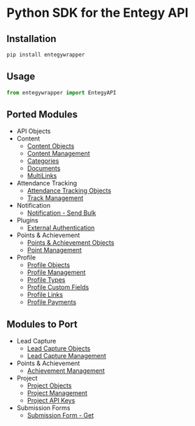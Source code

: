 # Python SDK for the Entegy API

## Installation

```bash
pip install entegywrapper
```

## Usage

```python
from entegywrapper import EntegyAPI
```

## Ported Modules

-   API Objects
-   Content
    -   [Content Objects](https://situ.entegysuite.com.au/Docs/Api/content-objects)
    -   [Content Management](https://situ.entegysuite.com.au/Docs/Api/content-get)
    -   [Categories](https://situ.entegysuite.com.au/Docs/Api/category-available)
    -   [Documents](https://situ.entegysuite.com.au/Docs/Api/document-addfile)
    -   [MultiLinks](https://situ.entegysuite.com.au/Docs/Api/multilink-get)
-   Attendance Tracking
    -   [Attendance Tracking Objects](https://situ.entegysuite.com.au/Docs/Api/track-objects)
    -   [Track Management](https://situ.entegysuite.com.au/Docs/Api/track-addcheckin)
-   Notification
    -   [Notification - Send Bulk](https://situ.entegysuite.com.au/Docs/Api/notifications-send-bulk)
-   Plugins
    -   [External Authentication](https://situ.entegysuite.com.au/Docs/Api/plugins-authenticate-external)
-   Points & Achievement
    -   [Points & Achievement Objects](https://situ.entegysuite.com.au/Docs/Api/point-constants)
    -   [Point Management](https://situ.entegysuite.com.au/Docs/Api/point-award)
-   Profile
    -   [Profile Objects](https://situ.entegysuite.com.au/Docs/Api/profile-object)
    -   [Profile Management](https://situ.entegysuite.com.au/Docs/Api/profile-get)
    -   [Profile Types](https://situ.entegysuite.com.au/Docs/Api/profiletype-get)
    -   [Profile Custom Fields](https://situ.entegysuite.com.au/Docs/Api/profilecustomfield-get)
    -   [Profile Links](https://situ.entegysuite.com.au/Docs/Api/profilelink-selected)
    -   [Profile Payments](https://situ.entegysuite.com.au/Docs/Api/profile-payment-add)

## Modules to Port

-   Lead Capture
    -   [Lead Capture Objects](https://situ.entegysuite.com.au/Docs/Api/lead-capture-objects)
    -   [Lead Capture Management](https://situ.entegysuite.com.au/Docs/Api/capture-lead-add)
-   Points & Achievement
    -   [Achievement Management](https://situ.entegysuite.com.au/Docs/Api/achievement-all)
-   Project
    -   [Project Objects](https://situ.entegysuite.com.au/Docs/Api/project-objects)
    -   [Project Management](https://situ.entegysuite.com.au/Docs/Api/project-get)
    -   [Project API Keys](https://situ.entegysuite.com.au/Docs/Api/projectapikey-get)
-   Submission Forms
    -   [Submission Form - Get](https://situ.entegysuite.com.au/Docs/Api/submission-form-get)
